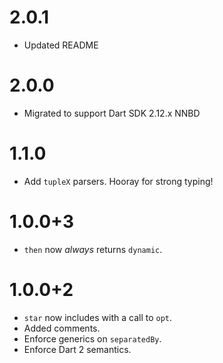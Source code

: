 # 2.0.1
* Updated README
# 2.0.0
* Migrated to support Dart SDK 2.12.x NNBD

# 1.1.0
* Add `tupleX` parsers. Hooray for strong typing!

# 1.0.0+3
* `then` now *always* returns `dynamic`.

# 1.0.0+2
* `star` now includes with a call to `opt`.
* Added comments.
* Enforce generics on `separatedBy`.
* Enforce Dart 2 semantics.